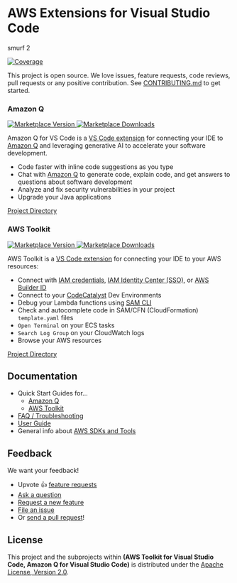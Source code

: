 # AWS Extensions for Visual Studio Code

smurf 2

[![Coverage](https://img.shields.io/codecov/c/github/aws/aws-toolkit-vscode/master.svg)](https://codecov.io/gh/aws/aws-toolkit-vscode/branch/master)

This project is open source. We love issues, feature requests, code reviews, pull requests or any
positive contribution. See [CONTRIBUTING.md](CONTRIBUTING.md) to get started.

### Amazon Q

[![Marketplace Version](https://img.shields.io/vscode-marketplace/v/AmazonWebServices.amazon-q-vscode.svg) ![Marketplace Downloads](https://img.shields.io/vscode-marketplace/d/AmazonWebServices.amazon-q-vscode.svg)](https://marketplace.visualstudio.com/items?itemName=AmazonWebServices.amazon-q-vscode)

Amazon Q for VS Code is a [VS Code extension](https://marketplace.visualstudio.com/itemdetails?itemName=AmazonWebServices.aws-toolkit-vscode) for connecting your IDE to [Amazon Q](https://aws.amazon.com/q/developer/) and leveraging generative AI to accelerate your software development.

-   Code faster with inline code suggestions as you type
-   Chat with [Amazon Q](https://aws.amazon.com/q/developer/) to generate code, explain code, and get answers to questions about software development
-   Analyze and fix security vulnerabilities in your project
-   Upgrade your Java applications

[Project Directory](https://github.com/aws/aws-toolkit-vscode/tree/master/packages/amazonq)

### AWS Toolkit

[![Marketplace Version](https://img.shields.io/vscode-marketplace/v/AmazonWebServices.aws-toolkit-vscode.svg) ![Marketplace Downloads](https://img.shields.io/vscode-marketplace/d/AmazonWebServices.aws-toolkit-vscode.svg)](https://marketplace.visualstudio.com/items?itemName=AmazonWebServices.aws-toolkit-vscode)

AWS Toolkit is a [VS Code extension](https://marketplace.visualstudio.com/itemdetails?itemName=AmazonWebServices.aws-toolkit-vscode) for connecting your IDE to your AWS resources:

-   Connect with [IAM credentials](https://docs.aws.amazon.com/sdkref/latest/guide/access-users.html),
    [IAM Identity Center (SSO)](https://docs.aws.amazon.com/singlesignon/latest/userguide/what-is.html),
    or [AWS Builder ID](https://docs.aws.amazon.com/signin/latest/userguide/differences-aws_builder_id.html)
-   Connect to your [CodeCatalyst](https://codecatalyst.aws/) Dev Environments
-   Debug your Lambda functions using [SAM CLI](https://github.com/aws/aws-sam-cli)
-   Check and autocomplete code in SAM/CFN (CloudFormation) `template.yaml` files
-   `Open Terminal` on your ECS tasks
-   `Search Log Group` on your CloudWatch logs
-   Browse your AWS resources

[Project Directory](https://github.com/aws/aws-toolkit-vscode/tree/master/packages/toolkit)

## Documentation

-   Quick Start Guides for...
    -   [Amazon Q](https://marketplace.visualstudio.com/itemdetails?itemName=AmazonWebServices.amazon-q-vscode)
    -   [AWS Toolkit](https://marketplace.visualstudio.com/itemdetails?itemName=AmazonWebServices.aws-toolkit-vscode)
-   [FAQ / Troubleshooting](./docs/faq-credentials.md)
-   [User Guide](https://docs.aws.amazon.com/console/toolkit-for-vscode/welcome)
-   General info about [AWS SDKs and Tools](https://docs.aws.amazon.com/sdkref/latest/guide/overview.html)

## Feedback

We want your feedback!

-   Upvote 👍 [feature requests](https://github.com/aws/aws-toolkit-vscode/issues?q=is%3Aissue+is%3Aopen+label%3Afeature-request+sort%3Areactions-%2B1-desc)
-   [Ask a question](https://github.com/aws/aws-toolkit-vscode/issues/new?labels=guidance&template=guidance_request.md)
-   [Request a new feature](https://github.com/aws/aws-toolkit-vscode/issues/new?labels=feature-request&template=feature_request.md)
-   [File an issue](https://github.com/aws/aws-toolkit-vscode/issues/new?labels=bug&template=bug_report.md)
-   Or [send a pull request](CONTRIBUTING.md)!

## License

This project and the subprojects within **(AWS Toolkit for Visual Studio Code, Amazon Q for Visual Studio Code)** is distributed under the [Apache License, Version 2.0](https://www.apache.org/licenses/LICENSE-2.0).
